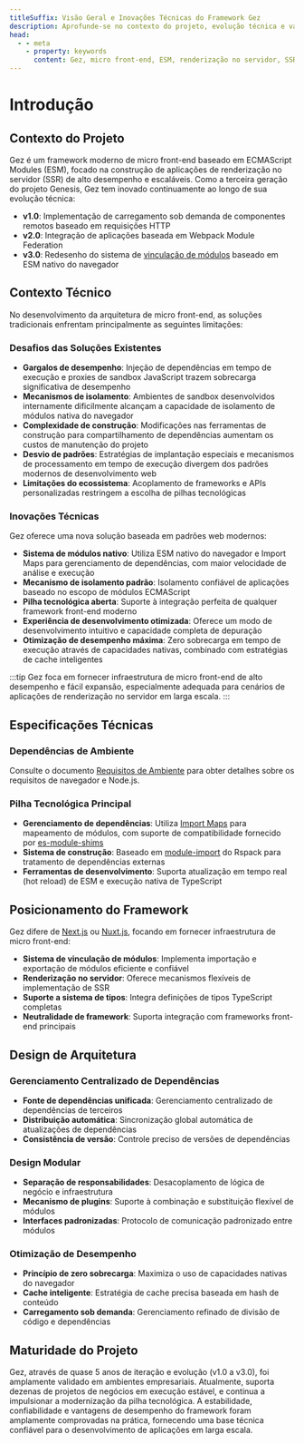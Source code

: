 ```yaml
---
titleSuffix: Visão Geral e Inovações Técnicas do Framework Gez
description: Aprofunde-se no contexto do projeto, evolução técnica e vantagens principais do framework de micro front-end Gez, explorando soluções modernas de renderização no lado do servidor baseadas em ESM.
head:
  - - meta
    - property: keywords
      content: Gez, micro front-end, ESM, renderização no servidor, SSR, inovação técnica, module federation
---
```


# Introdução

## Contexto do Projeto
Gez é um framework moderno de micro front-end baseado em ECMAScript Modules (ESM), focado na construção de aplicações de renderização no servidor (SSR) de alto desempenho e escaláveis. Como a terceira geração do projeto Genesis, Gez tem inovado continuamente ao longo de sua evolução técnica:

- **v1.0**: Implementação de carregamento sob demanda de componentes remotos baseado em requisições HTTP
- **v2.0**: Integração de aplicações baseada em Webpack Module Federation
- **v3.0**: Redesenho do sistema de [vinculação de módulos](/guide/essentials/module-link) baseado em ESM nativo do navegador

## Contexto Técnico
No desenvolvimento da arquitetura de micro front-end, as soluções tradicionais enfrentam principalmente as seguintes limitações:

### Desafios das Soluções Existentes
- **Gargalos de desempenho**: Injeção de dependências em tempo de execução e proxies de sandbox JavaScript trazem sobrecarga significativa de desempenho
- **Mecanismos de isolamento**: Ambientes de sandbox desenvolvidos internamente dificilmente alcançam a capacidade de isolamento de módulos nativa do navegador
- **Complexidade de construção**: Modificações nas ferramentas de construção para compartilhamento de dependências aumentam os custos de manutenção do projeto
- **Desvio de padrões**: Estratégias de implantação especiais e mecanismos de processamento em tempo de execução divergem dos padrões modernos de desenvolvimento web
- **Limitações do ecossistema**: Acoplamento de frameworks e APIs personalizadas restringem a escolha de pilhas tecnológicas

### Inovações Técnicas
Gez oferece uma nova solução baseada em padrões web modernos:

- **Sistema de módulos nativo**: Utiliza ESM nativo do navegador e Import Maps para gerenciamento de dependências, com maior velocidade de análise e execução
- **Mecanismo de isolamento padrão**: Isolamento confiável de aplicações baseado no escopo de módulos ECMAScript
- **Pilha tecnológica aberta**: Suporte à integração perfeita de qualquer framework front-end moderno
- **Experiência de desenvolvimento otimizada**: Oferece um modo de desenvolvimento intuitivo e capacidade completa de depuração
- **Otimização de desempenho máxima**: Zero sobrecarga em tempo de execução através de capacidades nativas, combinado com estratégias de cache inteligentes

:::tip
Gez foca em fornecer infraestrutura de micro front-end de alto desempenho e fácil expansão, especialmente adequada para cenários de aplicações de renderização no servidor em larga escala.
:::

## Especificações Técnicas

### Dependências de Ambiente
Consulte o documento [Requisitos de Ambiente](/guide/start/environment) para obter detalhes sobre os requisitos de navegador e Node.js.

### Pilha Tecnológica Principal
- **Gerenciamento de dependências**: Utiliza [Import Maps](https://caniuse.com/?search=import%20map) para mapeamento de módulos, com suporte de compatibilidade fornecido por [es-module-shims](https://github.com/guybedford/es-module-shims)
- **Sistema de construção**: Baseado em [module-import](https://rspack.dev/config/externals#externalstypemodule-import) do Rspack para tratamento de dependências externas
- **Ferramentas de desenvolvimento**: Suporta atualização em tempo real (hot reload) de ESM e execução nativa de TypeScript

## Posicionamento do Framework
Gez difere de [Next.js](https://nextjs.org) ou [Nuxt.js](https://nuxt.com/), focando em fornecer infraestrutura de micro front-end:

- **Sistema de vinculação de módulos**: Implementa importação e exportação de módulos eficiente e confiável
- **Renderização no servidor**: Oferece mecanismos flexíveis de implementação de SSR
- **Suporte a sistema de tipos**: Integra definições de tipos TypeScript completas
- **Neutralidade de framework**: Suporta integração com frameworks front-end principais

## Design de Arquitetura

### Gerenciamento Centralizado de Dependências
- **Fonte de dependências unificada**: Gerenciamento centralizado de dependências de terceiros
- **Distribuição automática**: Sincronização global automática de atualizações de dependências
- **Consistência de versão**: Controle preciso de versões de dependências

### Design Modular
- **Separação de responsabilidades**: Desacoplamento de lógica de negócio e infraestrutura
- **Mecanismo de plugins**: Suporte à combinação e substituição flexível de módulos
- **Interfaces padronizadas**: Protocolo de comunicação padronizado entre módulos

### Otimização de Desempenho
- **Princípio de zero sobrecarga**: Maximiza o uso de capacidades nativas do navegador
- **Cache inteligente**: Estratégia de cache precisa baseada em hash de conteúdo
- **Carregamento sob demanda**: Gerenciamento refinado de divisão de código e dependências

## Maturidade do Projeto
Gez, através de quase 5 anos de iteração e evolução (v1.0 a v3.0), foi amplamente validado em ambientes empresariais. Atualmente, suporta dezenas de projetos de negócios em execução estável, e continua a impulsionar a modernização da pilha tecnológica. A estabilidade, confiabilidade e vantagens de desempenho do framework foram amplamente comprovadas na prática, fornecendo uma base técnica confiável para o desenvolvimento de aplicações em larga escala.